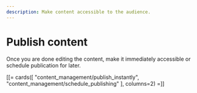```yaml
---
description: Make content accessible to the audience.
---
```


# Publish content

Once you are done editing the content, make it immediately accessible or schedule publication for later.

[[= cards([
    "content_management/publish_instantly",
    "content_management/schedule_publishing"
], columns=2) =]] 
